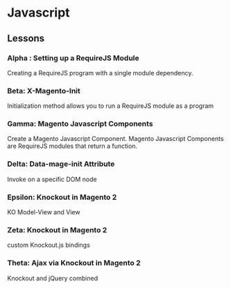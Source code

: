 # Javascript

## Lessons

### Alpha : Setting up a RequireJS Module

Creating a RequireJS program with a single module dependency.

### Beta: X-Magento-Init

Initialization method allows you to run a RequireJS module as a program

### Gamma: Magento Javascript Components

Create a Magento Javascript Component. Magento Javascript Components are RequireJS modules that return a function.

### Delta: Data-mage-init Attribute

Invoke on a specific DOM node

### Epsilon: Knockout in Magento 2

KO Model-View and View

### Zeta: Knockout in Magento 2

custom Knockout.js bindings

### Theta: Ajax via Knockout in Magento 2

Knockout and jQuery combined